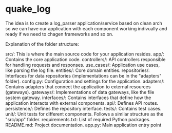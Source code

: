 # quake_log

The idea is to create a log_parser application/service based on clean arch so we can have our application with each component working indivually and ready if we need to chagen frameworks and so on.

Explanation of the folder structure:

src/: This is where the main source code for your application resides.
app/: Contains the core application code.
controllers/: API controllers responsible for handling requests and responses.
use_cases/: Application use cases, like parsing the log file.
entities/: Core domain entities.
repositories/: Interfaces for data repositories (implementations can be in the "adapters" folder).
config.py: Configuration and settings for the application.
adapters/: Contains adapters that connect the application to external resources (gateways).
gateways/: Implementations of data gateways, like the file system gateway.
interfaces/: Contains interfaces that define how the application interacts with external components.
api/: Defines API routes.
persistence/: Defines the repository interface.
tests/: Contains test cases.
unit/: Unit tests for different components.
Follows a similar structure as the "src/app" folder.
requirements.txt: List of required Python packages.
README.md: Project documentation.
app.py: Main application entry point
